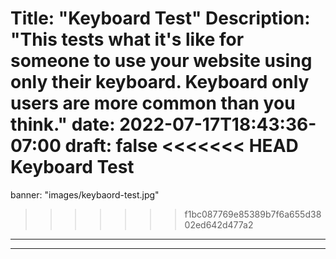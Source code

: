 Title: "Keyboard Test"
Description: "This tests what it's like for someone to use your website using only their keyboard.
Keyboard only users are more common than you think."
date: 2022-07-17T18:43:36-07:00
draft: false
<<<<<<< HEAD
Keyboard Test
=======
banner: "images/keybaord-test.jpg"
>>>>>>> f1bc087769e85389b7f6a655d3802ed642d477a2

---

---